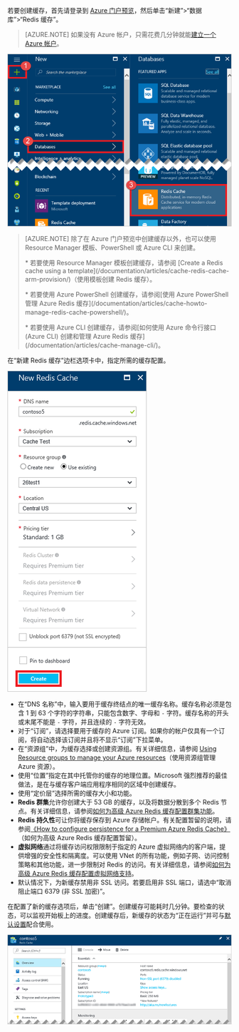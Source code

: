 若要创建缓存，首先请登录到 [Azure 门户预览](https://portal.azure.cn)，然后单击“新建”>“数据库”>“Redis 缓存”。

> [AZURE.NOTE]
如果没有 Azure 帐户，只需花费几分钟就能[建立一个 Azure 帐户](/pricing/1rmb-trial/?WT.mc_id=redis_cache_hero)。
> 
> 

![新建缓存](./media/redis-cache-create/redis-cache-new-cache-menu.png)  


> [AZURE.NOTE]
除了在 Azure 门户预览中创建缓存以外，也可以使用 Resource Manager 模板、PowerShell 或 Azure CLI 来创建。
><p>
><p>* 若要使用 Resource Manager 模板创建缓存，请参阅 [Create a Redis cache using a template](/documentation/articles/cache-redis-cache-arm-provision/)（使用模板创建 Redis 缓存）。
><p>* 若要使用 Azure PowerShell 创建缓存，请参阅[使用 Azure PowerShell 管理 Azure Redis 缓存](/documentation/articles/cache-howto-manage-redis-cache-powershell/)。
><p> * 若要使用 Azure CLI 创建缓存，请参阅[如何使用 Azure 命令行接口 (Azure CLI) 创建和管理 Azure Redis 缓存](/documentation/articles/cache-manage-cli/)。
> 
> 

在“新建 Redis 缓存”边栏选项卡中，指定所需的缓存配置。

![创建缓存](./media/redis-cache-create/redis-cache-cache-create.png)  


* 在“DNS 名称”中，输入要用于缓存终结点的唯一缓存名称。缓存名称必须是包含 1 到 63 个字符的字符串，只能包含数字、字母和 `-` 字符。缓存名称的开头或末尾不能是 `-` 字符，并且连续的 `-` 字符无效。
* 对于“订阅”，请选择要用于缓存的 Azure 订阅。如果你的帐户仅具有一个订阅，将自动选择该订阅并且将不显示“订阅”下拉菜单。
* 在“资源组”中，为缓存选择或创建资源组。有关详细信息，请参阅 [Using Resource groups to manage your Azure resources](/documentation/articles/resource-group-overview/)（使用资源组管理 Azure 资源）。
* 使用“位置”指定在其中托管你的缓存的地理位置。Microsoft 强烈推荐的最佳做法，是在与缓存客户端应用程序相同的区域中创建缓存。
* 使用“定价层”选择所需的缓存大小和功能。
* **Redis 群集**允许你创建大于 53 GB 的缓存，以及将数据分散到多个 Redis 节点。有关详细信息，请参阅[如何为高级 Azure Redis 缓存配置群集功能](/documentation/articles/cache-how-to-premium-clustering/)。
* **Redis 持久性**可让你将缓存保存到 Azure 存储帐户。有关配置暂留的说明，请参阅[《How to configure persistence for a Premium Azure Redis Cache》](/documentation/articles/cache-how-to-premium-persistence/)（如何为高级 Azure Redis 缓存配置暂留）。
* **虚拟网络**通过将缓存访问权限限制于指定的 Azure 虚拟网络内的客户端，提供增强的安全性和隔离度。可以使用 VNet 的所有功能，例如子网、访问控制策略和其他功能，进一步限制对 Redis 的访问。有关详细信息，请参阅[如何为高级 Azure Redis 缓存配置虚拟网络支持](/documentation/articles/cache-how-to-premium-vnet/)。
* 默认情况下，为新缓存禁用非 SSL 访问。若要启用非 SSL 端口，请选中“取消阻止端口 6379 (非 SSL 加密)”。

在配置了新的缓存选项后，单击“创建”。创建缓存可能耗时几分钟。要检查的状态，可以监视开始板上的进度。创建缓存后，新缓存的状态为“正在运行”并可与[默认设置](/documentation/articles/cache-configure/#default-redis-server-configuration)配合使用。

![创建的缓存](./media/redis-cache-create/redis-cache-cache-created.png)  

<!---HONumber=Mooncake_0227_2017-->